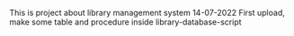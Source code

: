 This is project about library management system
14-07-2022 First upload, make some table and procedure inside library-database-script 
